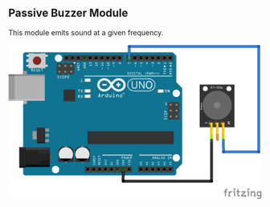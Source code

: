 ## Passive Buzzer Module

This module emits sound at a given frequency.

![Passive Buzzer Module Schematic](/Components/passive_buzzer_module/Schematic_bb.png)

<!--Components/passive_buzzer_module/passive_buzzer_module.ino-->
